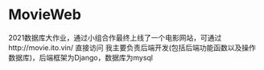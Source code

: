# MovieWeb

2021数据库大作业，通过小组合作最终上线了一个电影网站，可通过http://movie.ito.vin/ 直接访问
我主要负责后端开发(包括后端功能函数以及操作数据库)，后端框架为Django，数据库为mysql

